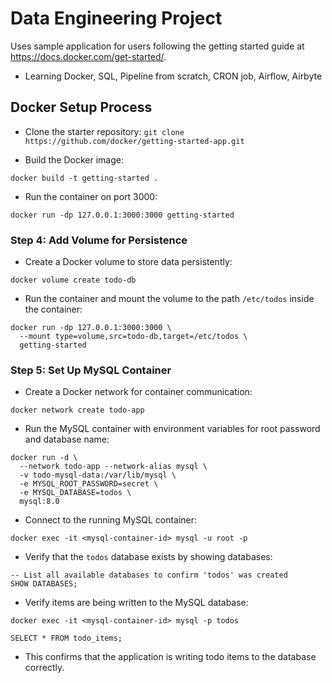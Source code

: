 # Data Engineering Project

Uses sample application for users following the getting started guide at https://docs.docker.com/get-started/.

- Learning Docker, SQL, Pipeline from scratch, CRON job, Airflow, Airbyte

## Docker Setup Process

- Clone the starter repository:
`git clone https://github.com/docker/getting-started-app.git`

- Build the Docker image:
```
docker build -t getting-started .
```

- Run the container on port 3000:
```
docker run -dp 127.0.0.1:3000:3000 getting-started
```

### Step 4: Add Volume for Persistence

- Create a Docker volume to store data persistently:
```
docker volume create todo-db
```

- Run the container and mount the volume to the path `/etc/todos` inside the container:
```
docker run -dp 127.0.0.1:3000:3000 \
  --mount type=volume,src=todo-db,target=/etc/todos \
  getting-started
```

### Step 5: Set Up MySQL Container

- Create a Docker network for container communication:
```
docker network create todo-app
```

- Run the MySQL container with environment variables for root password and database name:
```
docker run -d \
  --network todo-app --network-alias mysql \
  -v todo-mysql-data:/var/lib/mysql \
  -e MYSQL_ROOT_PASSWORD=secret \
  -e MYSQL_DATABASE=todos \
  mysql:8.0
```

- Connect to the running MySQL container:
```
docker exec -it <mysql-container-id> mysql -u root -p
```

- Verify that the `todos` database exists by showing databases:
```
-- List all available databases to confirm 'todos' was created
SHOW DATABASES;
```

- Verify items are being written to the MySQL database:
```
docker exec -it <mysql-container-id> mysql -p todos
```
```
SELECT * FROM todo_items;
```
- This confirms that the application is writing todo items to the database correctly.
